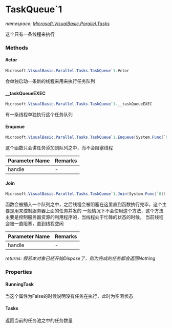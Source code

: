 ﻿# TaskQueue`1
_namespace: <a href="#" onClick="load('/docs/Microsoft.VisualBasic.Parallel.Tasks/index.md')">Microsoft.VisualBasic.Parallel.Tasks</a>_

这个只有一条线程来执行



### Methods

#### #ctor
```csharp
Microsoft.VisualBasic.Parallel.Tasks.TaskQueue`1.#ctor
```
会单独启动一条新的线程来用来执行任务队列

#### __taskQueueEXEC
```csharp
Microsoft.VisualBasic.Parallel.Tasks.TaskQueue`1.__taskQueueEXEC
```
有一条线程单独执行这个任务队列

#### Enqueue
```csharp
Microsoft.VisualBasic.Parallel.Tasks.TaskQueue`1.Enqueue(System.Func{`0},System.Action{`0})
```
这个函数只会讲任务添加到队列之中，而不会阻塞线程

|Parameter Name|Remarks|
|--------------|-------|
|handle|-|


#### Join
```csharp
Microsoft.VisualBasic.Parallel.Tasks.TaskQueue`1.Join(System.Func{`0})
```
函数会被插入一个队列之中，之后线程会被阻塞在这里直到函数执行完毕，这个主要是用来控制服务器上面的任务并发的
 一般情况下不会使用这个方法，这个方法主要是控制服务器资源的利用程序的，当线程处于忙碌的状态的时候，
 当前线程会被一直阻塞，直到线程空闲

|Parameter Name|Remarks|
|--------------|-------|
|handle|-|


_returns: 假若本对象已经开始Dispose了，则为完成的任务都会返回Nothing_


### Properties

#### RunningTask
当这个属性为False的时候说明没有任务在执行，此时为空闲状态
#### Tasks
返回当前的任务池之中的任务数量
